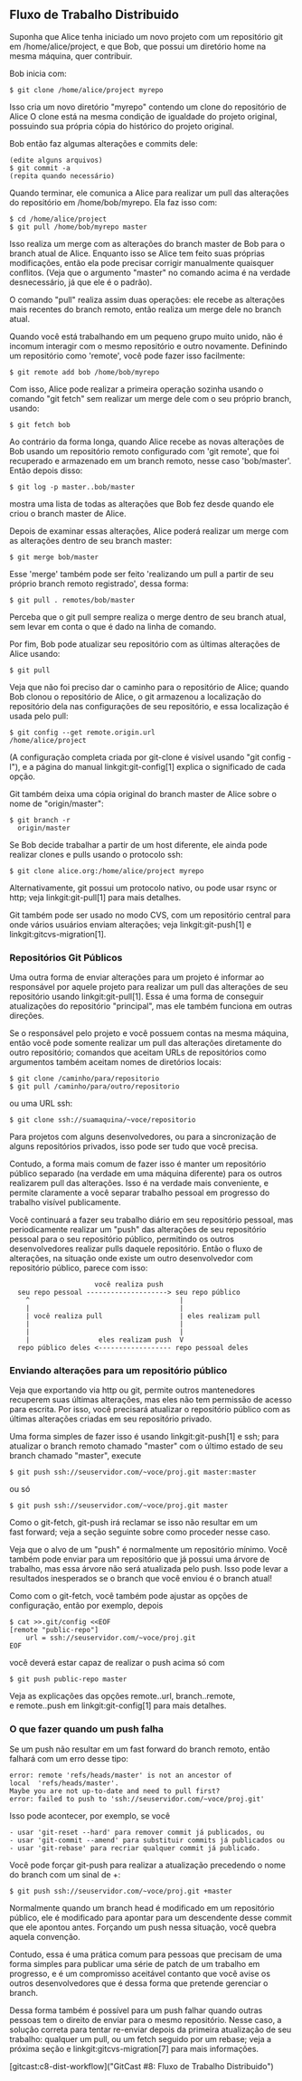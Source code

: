 ﻿## Fluxo de Trabalho Distribuido ##

Suponha que Alice tenha iniciado um novo projeto com um repositório git em
/home/alice/project, e que Bob, que possui um diretório home na mesma máquina,
quer contribuir.

Bob inicia com:

    $ git clone /home/alice/project myrepo

Isso cria um novo diretório "myrepo" contendo um clone do repositório de Alice
O clone está na mesma condição de igualdade do projeto original, possuindo sua 
própria cópia do histórico do projeto original.

Bob então faz algumas alterações e commits dele:


    (edite alguns arquivos)
    $ git commit -a
    (repita quando necessário)

Quando terminar, ele comunica a Alice para realizar um pull das alterações do 
repositório em /home/bob/myrepo. Ela faz isso com:

    $ cd /home/alice/project
    $ git pull /home/bob/myrepo master

Isso realiza um merge com as alterações do branch master de Bob para o branch 
atual de Alice. Enquanto isso se Alice tem feito suas próprias modificações,
então ela pode precisar corrigir manualmente quaisquer conflitos. (Veja que o
argumento "master" no comando acima é na verdade desnecessário, já que ele é o 
padrão).

O comando "pull" realiza assim duas operações: ele recebe as alterações mais 
recentes do branch remoto, então realiza um merge dele no branch atual.

Quando você está trabalhando em um pequeno grupo muito unido, não é incomum
interagir com o mesmo repositório e outro novamente. Definindo  um 
repositório como 'remote', você pode fazer isso facilmente:

    $ git remote add bob /home/bob/myrepo

Com isso, Alice pode realizar a primeira operação sozinha usando o comando 
"git fetch" sem realizar um merge dele com o seu próprio branch, usando:

    $ git fetch bob

Ao contrário da forma longa, quando Alice recebe as novas alterações de Bob
usando um repositório remoto configurado com 'git remote', que foi recuperado e 
armazenado em um branch remoto, nesse caso 'bob/master'. Então depois disso:

    $ git log -p master..bob/master

mostra uma lista de todas as alterações que Bob fez desde quando ele criou o
branch master de Alice.

Depois de examinar essas alterações, Alice poderá realizar um merge com as 
alterações dentro de seu branch master:

    $ git merge bob/master

Esse 'merge' também pode ser feito 'realizando um pull a partir de seu próprio 
branch remoto registrado', dessa forma:

    $ git pull . remotes/bob/master

Perceba que o git pull sempre realiza o merge dentro de seu branch atual,
sem levar em conta o que é dado na linha de comando.

Por fim, Bob pode atualizar seu repositório com as últimas alterações de Alice
usando:

    $ git pull

Veja que não foi preciso dar o caminho para o repositório de Alice;
quando Bob clonou o repositório de Alice, o git armazenou a localização do 
repositório dela nas configurações de seu repositório, e essa localização é 
usada pelo pull:

    $ git config --get remote.origin.url
    /home/alice/project

(A configuração completa criada por git-clone é visível usando 
"git config -l"), e a página do manual linkgit:git-config[1] explica o
significado de cada opção.

Git também deixa uma cópia original do branch master de Alice sobre o nome de
"origin/master":

    $ git branch -r
      origin/master

Se Bob decide trabalhar a partir de um host diferente, ele ainda pode realizar
clones e pulls usando o protocolo ssh: 

    $ git clone alice.org:/home/alice/project myrepo

Alternativamente, git possui um protocolo nativo, ou pode usar rsync or http;
veja linkgit:git-pull[1] para mais detalhes.   


Git também pode ser usado no modo CVS, com um repositório central para onde 
vários usuários enviam alterações; veja linkgit:git-push[1] e 
linkgit:gitcvs-migration[1].


### Repositórios Git Públicos ###

Uma outra forma de enviar alterações para um projeto é informar ao responsável 
por aquele projeto para realizar um pull das alterações de seu repositório 
usando linkgit:git-pull[1]. Essa é uma forma de conseguir atualizações do 
repositório "principal", mas ele também funciona em outras direções.

Se o responsável pelo projeto e você possuem contas na mesma máquina, então
você pode somente realizar um pull das alterações diretamente do outro 
repositório; comandos que aceitam URLs de repositórios como argumentos também
aceitam nomes de diretórios locais:

    $ git clone /caminho/para/repositorio
    $ git pull /caminho/para/outro/repositorio

ou uma URL ssh:

    $ git clone ssh://suamaquina/~voce/repositorio

Para projetos com alguns desenvolvedores, ou para a sincronização de alguns 
repositórios privados, isso pode ser tudo que você precisa.   

Contudo, a forma mais comum de fazer isso é manter um repositório público 
separado (na verdade em uma máquina diferente) para os outros realizarem pull
das alterações. Isso é na verdade mais conveniente, e permite claramente a você
separar trabalho pessoal em progresso do trabalho visível publicamente.

Você continuará a fazer seu trabalho diário em seu repositório pessoal, mas 
periodicamente realizar um "push" das alterações de seu repositório pessoal
para o seu repositório público, permitindo os outros desenvolvedores realizar 
pulls daquele repositório. Então o fluxo de alterações, na situação onde existe
um outro desenvolvedor com repositório público, parece com isso:

                         você realiza push
      seu repo pessoal --------------------> seu repo público
    	^                                     |
    	|                                     |
    	| você realiza pull                   | eles realizam pull
    	|                                     |
    	|                                     |
        |                 eles realizam push  V
      repo público deles <------------------ repo pessoal deles
      


### Enviando alterações para um repositório público ###

Veja que exportando via http ou git, permite outros mantenedores recuperem suas
últimas alterações, mas eles não tem permissão de acesso para escrita. Por isso, 
você precisará atualizar o repositório público com as últimas alterações criadas
em seu repositório privado.

Uma forma simples de fazer isso é usando linkgit:git-push[1] e ssh; para
atualizar o branch remoto chamado "master" com o último estado de seu branch
chamado "master", execute

    $ git push ssh://seuservidor.com/~voce/proj.git master:master

ou só

    $ git push ssh://seuservidor.com/~voce/proj.git master


Como o git-fetch, git-push irá reclamar se isso não resultar em um    
fast forward; veja a seção seguinte sobre como proceder nesse caso.

Veja que o alvo de um "push" é normalmente um repositório mínimo. 
Você também pode enviar para um repositório que já possui uma árvore de
trabalho, mas essa árvore não será atualizada pelo push. Isso pode levar
a resultados inesperados se o branch que você enviou é o branch atual!

Como com o git-fetch, você também pode ajustar as opções de configuração, 
então por exemplo, depois

    $ cat >>.git/config <<EOF
    [remote "public-repo"]
    	url = ssh://seuservidor.com/~voce/proj.git
    EOF

você deverá estar capaz de realizar o push acima só com    

    $ git push public-repo master

Veja as explicações das opções remote.<name>.url, branch.<name>.remote,     
e remote.<name>.push em linkgit:git-config[1] para mais detalhes.


### O que fazer quando um push falha ###

Se um push não resultar em um fast forward do branch remoto, então falhará 
com um erro desse tipo:

    error: remote 'refs/heads/master' is not an ancestor of
    local  'refs/heads/master'.
    Maybe you are not up-to-date and need to pull first?
    error: failed to push to 'ssh://seuservidor.com/~voce/proj.git'

Isso pode acontecer, por exemplo, se você    

	- usar 'git-reset --hard' para remover commit já publicados, ou
	- usar 'git-commit --amend' para substituir commits já publicados ou
	- usar 'git-rebase' para recriar qualquer commit já publicado.

Você pode forçar git-push para realizar a atualização precedendo o nome do
branch com um sinal de +:      

    $ git push ssh://seuservidor.com/~voce/proj.git +master

Normalmente quando um branch head é modificado em um repositório público, ele
é modificado para apontar para um descendente desse commit que ele apontou antes.
Forçando um push nessa situação, você quebra aquela convenção.

Contudo, essa é uma prática comum para pessoas que precisam de uma forma 
simples para publicar uma série de patch de um trabalho em progresso, e é um
compromisso aceitável contanto que você avise os outros desenvolvedores que é 
dessa forma que pretende gerenciar o branch.

Dessa forma também é possível para um push falhar quando outras pessoas tem o 
direito de enviar para o mesmo repositório. Nesse caso, a solução correta para 
tentar re-enviar depois da primeira atualização de seu trabalho: qualquer um 
pull, ou um fetch seguido por um rebase; veja a próxima seção e 
linkgit:gitcvs-migration[7] para mais informações.

[gitcast:c8-dist-workflow]("GitCast #8: Fluxo de Trabalho Distribuido")
